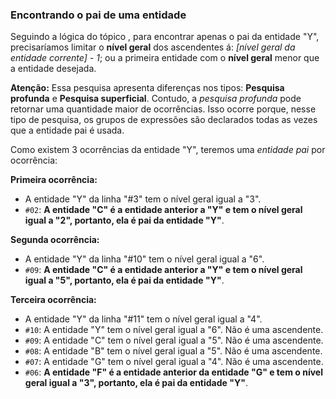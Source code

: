 ### Encontrando o pai de uma entidade <header-set anchor-name="search-find-parent" />

Seguindo a lógica do tópico <anchor-get name="search-find-ascending" />, para encontrar apenas o pai da entidade "Y", precisaríamos limitar o **nível geral** dos ascendentes á: _[nível geral da entidade corrente] - 1_; ou a primeira entidade com o **nível geral** menor que a entidade desejada.

**Atenção:** Essa pesquisa apresenta diferenças nos tipos: **Pesquisa profunda** e **Pesquisa superficial**. Contudo, a _pesquisa profunda_ pode retornar uma quantidade maior de ocorrências. Isso ocorre porque, nesse tipo de pesquisa, os grupos de expressões são declarados todas as vezes que a entidade pai é usada.

Como existem 3 ocorrências da entidade "Y", teremos uma _entidade pai_ por ocorrência:

**Primeira ocorrência:**

* A entidade "Y" da linha "#3" tem o nível geral igual a "3".
* `#02`: **A entidade "C" é a entidade anterior a "Y" e tem o nível geral igual a "2", portanto, ela é pai da entidade "Y"**.

**Segunda ocorrência:**

* A entidade "Y" da linha "#10" tem o nível geral igual a "6".
* `#09`: **A entidade "C" é a entidade anterior a "Y" e tem o nível geral igual a "5", portanto, ela é pai da entidade "Y"**.

**Terceira ocorrência:**

* A entidade "Y" da linha "#11" tem o nível geral igual a "4".
* `#10`: A entidade "Y" tem o nível geral igual a "6". Não é uma ascendente.
* `#09`: A entidade "C" tem o nível geral igual a "5". Não é uma ascendente.
* `#08`: A entidade "B" tem o nível geral igual a "5". Não é uma ascendente.
* `#07`: A entidade "G" tem o nível geral igual a "4". Não é uma ascendente.
* `#06`: **A entidade "F" é a entidade anterior da entidade "G" e tem o nível geral igual a "3", portanto, ela é pai da entidade "Y"**.